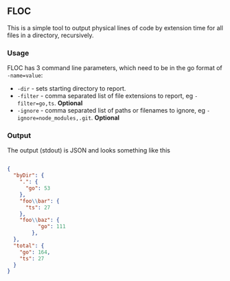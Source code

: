 ## FLOC

This is a simple tool to output physical lines of code by extension time for
all files in a directory, recursively.

### Usage
FLOC has 3 command line parameters, which need to be in the go format of `-name=value`:

- `-dir` - sets starting directory to report.
- `-filter` - comma separated list of file extensions to report, eg `-filter=go,ts`. **Optional**
- `-ignore` - comma separated list of paths or filenames to ignore, eg `-ignore=node_modules,.git`.  **Optional**

### Output
The output (stdout) is JSON and looks something like this
```json

{
  "byDir": {
    ".": {
      "go": 53
    },
    "foo\\bar": {
      "ts": 27
    },
    "foo\\baz": {
          "go": 111
        },
  },
  "total": {
    "go": 164,
    "ts": 27
  }
}

```